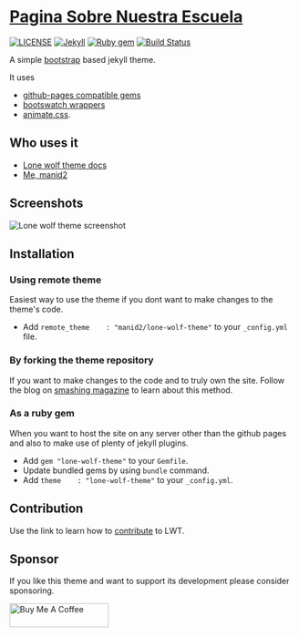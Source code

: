 # [Pagina Sobre Nuestra Escuela][1]

[![LICENSE](https://img.shields.io/badge/license-MIT-lightgrey.svg)](https://github.com/manid2/lone-wolf-theme/blob/master/LICENSE)
[![Jekyll](https://img.shields.io/badge/jekyll-%3E%3D%203.8-blue.svg)][jekyll]
[![Ruby gem](https://badge.fury.io/rb/lone-wolf-theme.svg)](https://rubygems.org/gems/lone-wolf-theme/)
[![Build Status](https://travis-ci.com/manid2/lone-wolf-theme.svg?branch=master)](https://travis-ci.com/manid2/lone-wolf-theme)

A simple [bootstrap][bs4] based jekyll theme.

It uses

- [github-pages compatible gems][gh-gems]
- [bootswatch wrappers][bootswatch]
- [animate.css][ani-css].

## Who uses it

- [Lone wolf theme docs][1]
- [Me, manid2][2]

## Screenshots

![Lone wolf theme screenshot][lwt_ss_all_img]

<!-- Images -->
[lwt_ss_all_img]: lwt_screenshots/lwt_ss_all_in_one.png "Lone wolf theme screenshot"

## Installation

### Using remote theme

Easiest way to use the theme if you dont want to make changes to the theme's
code.

- Add `remote_theme    : "manid2/lone-wolf-theme"` to your `_config.yml` file.

### By forking the theme repository

If you want to make changes to the code and to truly own the site.
Follow the blog on [smashing magazine][sm-gh-pages] to learn about this method.

### As a ruby gem

When you want to host the site on any server other than the github pages
and also to make use of plenty of jekyll plugins.

- Add `gem "lone-wolf-theme"` to your `Gemfile`.
- Update bundled gems by using `bundle` command.
- Add `theme    : "lone-wolf-theme"` to your `_config.yml`.

## Contribution

Use the link to learn how to [contribute][3] to LWT.

## Sponsor

If you like this theme and want to support its development please consider
sponsoring.

<a href="https://buymeacoffee.com/manid2" target="_blank"><img src="https://cdn.buymeacoffee.com/buttons/default-yellow.png" alt="Buy Me A Coffee" height="42" width="174"></a>

<!-- Links in the post -->
[jekyll]: https://jekyllrb.com/
[bs4]: https://getbootstrap.com/
[bootswatch]: https://bootswatch.com/
[gh-gems]: https://pages.github.com/versions/
[ani-css]: https://daneden.github.io/animate.css/
[sm-gh-pages]: https://www.smashingmagazine.com/2014/08/build-blog-jekyll-github-pages/

[1]: https://manid2.github.io/lone-wolf-theme/
[2]: https://manid2.github.io/
[3]: https://manid2.github.io/lone-wolf-theme/contribute/
